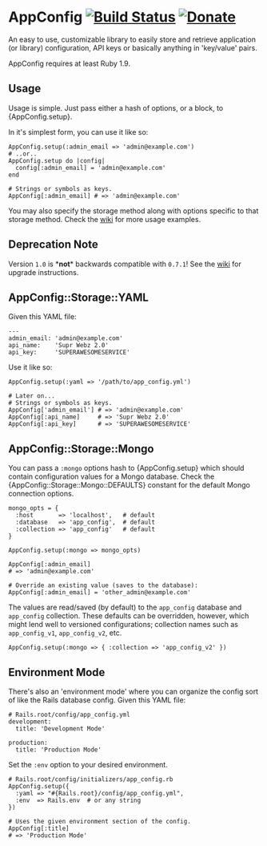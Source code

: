 # AppConfig [![Build Status](https://travis-ci.org/Oshuma/app_config.png?branch=master)](https://travis-ci.org/Oshuma/app_config) [![Donate](https://www.paypalobjects.com/en_US/i/btn/btn_donate_SM.gif)](https://www.paypal.com/cgi-bin/webscr?cmd=_donations&business=3N885MZB7QCY6&lc=US&item_name=Dale%20Campbell&item_number=app_config&currency_code=USD&bn=PP%2dDonationsBF%3abtn_donate_SM%2egif%3aNonHosted)

An easy to use, customizable library to easily store and retrieve application
(or library) configuration, API keys or basically anything in 'key/value' pairs.

AppConfig requires at least Ruby 1.9.


## Usage

Usage is simple.  Just pass either a hash of options, or a block, to {AppConfig.setup}.

In it's simplest form, you can use it like so:

    AppConfig.setup(:admin_email => 'admin@example.com')
    # ..or..
    AppConfig.setup do |config|
      config[:admin_email] = 'admin@example.com'
    end

    # Strings or symbols as keys.
    AppConfig[:admin_email] # => 'admin@example.com'

You may also specify the storage method along with options specific to that storage method.
Check the [wiki](https://github.com/Oshuma/app_config/wiki) for more usage examples.

## Deprecation Note

Version `1.0` is \***not**\* backwards compatible with `0.7.1`!  See the [wiki](https://github.com/Oshuma/app_config/wiki)
for upgrade instructions.


## AppConfig::Storage::YAML

Given this YAML file:

    ---
    admin_email: 'admin@example.com'
    api_name:    'Supr Webz 2.0'
    api_key:     'SUPERAWESOMESERVICE'

Use it like so:

    AppConfig.setup(:yaml => '/path/to/app_config.yml')

    # Later on...
    # Strings or symbols as keys.
    AppConfig['admin_email'] # => 'admin@example.com'
    AppConfig[:api_name]     # => 'Supr Webz 2.0'
    AppConfig[:api_key]      # => 'SUPERAWESOMESERVICE'


## AppConfig::Storage::Mongo

You can pass a `:mongo` options hash to {AppConfig.setup} which should contain
configuration values for a Mongo database.  Check the {AppConfig::Storage::Mongo::DEFAULTS}
constant for the default Mongo connection options.

    mongo_opts = {
      :host       => 'localhost',   # default
      :database   => 'app_config',  # default
      :collection => 'app_config'   # default
    }

    AppConfig.setup(:mongo => mongo_opts)

    AppConfig[:admin_email]
    # => 'admin@example.com'

    # Override an existing value (saves to the database):
    AppConfig[:admin_email] = 'other_admin@example.com'

The values are read/saved (by default) to the `app_config` database and
`app_config` collection.  These defaults can be overridden, however, which
might lend well to versioned configurations; collection names such as
`app_config_v1`, `app_config_v2`, etc.

    AppConfig.setup(:mongo => { :collection => 'app_config_v2' })


## Environment Mode

There's also an 'environment mode' where you can organize the config
sort of like the Rails database config. Given this YAML file:

    # Rails.root/config/app_config.yml
    development:
      title: 'Development Mode'

    production:
      title: 'Production Mode'

Set the `:env` option to your desired environment.

    # Rails.root/config/initializers/app_config.rb
    AppConfig.setup({
      :yaml => "#{Rails.root}/config/app_config.yml",
      :env  => Rails.env  # or any string
    })

    # Uses the given environment section of the config.
    AppConfig[:title]
    # => 'Production Mode'

